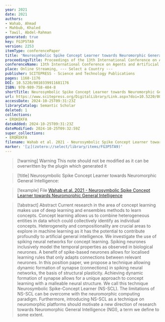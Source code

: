 ```yaml
---
year: 2021
date: 2021
authors:
- Wahab, Ahmad
- Mahbub, Khaled
- Tawil, Abdel-Rahman
generated: true
key: FG3P5TA9
version: 2253
itemType: conferencePaper
title: 'Neurosymbolic Spike Concept Learner towards Neuromorphic General Intelligence:'
proceedingsTitle: Proceedings of the 13th International Conference on Agents and Artificial Intelligence
conferenceName: 13th International Conference on Agents and Artificial Intelligence
place: Online Streaming, --- Select a Country ---
publisher: SCITEPRESS - Science and Technology Publications
pages: 1168-1176
DOI: 10.5220/0010339911681176
ISBN: 978-989-758-484-8
shortTitle: Neurosymbolic Spike Concept Learner towards Neuromorphic General Intelligence
url: https://www.scitepress.org/DigitalLibrary/Link.aspx?doi=10.5220/0010339911681176
accessDate: 2024-10-25T09:31:23Z
libraryCatalog: Semantic Scholar
deleted: 1
collections:
- ERQKEKFA
dateAdded: 2024-10-25T09:31:23Z
dateModified: 2024-10-25T09:32:59Z
super_collections:
- ERQKEKFA
filename: Wahab et al. 2021 - Neurosymbolic Spike Concept Learner towards Neuromorphic General Intelligence
marker: '[🇿](zotero://select/library/items/FG3P5TA9)'
---
```



 > 
 > \[!warning\] Warning
 > This note should not be modified as it can be overwritten by the plugin which generated it

 > 
 > \[!title\] Neurosymbolic Spike Concept Learner towards Neuromorphic General Intelligence:

 > 
 > \[!example\] File
 > [Wahab et al. 2021 - Neurosymbolic Spike Concept Learner towards Neuromorphic General Intelligence](Wahab%20et%20al.%202021%20-%20Neurosymbolic%20Spike%20Concept%20Learner%20towards%20Neuromorphic%20General%20Intelligence.pdf)

 > 
 > \[!abstract\] Abstract
 > Current research in the area of concept learning makes use of deep learning and ensembles methods to learn concepts. Concept learning allows us to combine heterogeneous entities in data which could collectively identify as individual concepts. Heterogeneity and compositionality are crucial areas to explore in machine learning as it has the potential to contribute profoundly to artificial general intelligence. We investigate the use of spiking neural networks for concept learning. Spiking neurones inclusively model the temporal properties as observed in biological neurones. A benefit of spike-based neurones allows for localised learning rules that only adapts connections between relevant neurones. In this position paper, we propose a technique allowing dynamic formation of synapse (connections) in spiking neural networks, the basis of structural plasticity. Achieving dynamic formation of synapse allows for a unique approach to concept learning with a malleable neural structure. We call this technique Neurosymbolic Spike-Concept Learner (NS-SCL). The limitations of NS-SCL can be overcome with the neuromorphic computing paradigm. Furthermore, introducing NS-SCL as a technique on neuromorphic platforms should motivate a new direction of research towards Neuromorphic General Intelligence (NGI), a term we define to some extent.
